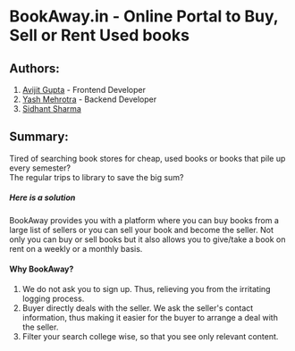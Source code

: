 BookAway.in - Online Portal to Buy, Sell or Rent Used books  
===============
  
## Authors:  
1. [Avijit Gupta](https://github.com/526avijitgupta) - Frontend Developer   
2. [Yash Mehrotra](https://github.com/yashmehrotra) - Backend Developer   
3. [Sidhant Sharma](https://github.com/sid15sharma)  
  
## Summary:  
  
Tired of searching book stores for cheap, used books or books that pile up every semester?  
The regular trips to library to save the big sum?  
##### Here is a solution  
BookAway provides you with a platform where you can buy books from a large list of sellers or you can sell your book and become the seller. Not only you can buy or sell books but it also allows you to give/take a book on rent on a weekly or a monthly basis.  
  
#### Why BookAway?  
1. We do not ask you to sign up. Thus, relieving you from the irritating logging process.  
2. Buyer directly deals with the seller. We ask the seller's contact information, thus making it easier for the buyer to arrange a deal with the seller.  
3. Filter your search college wise, so that you see only relevant content.  

